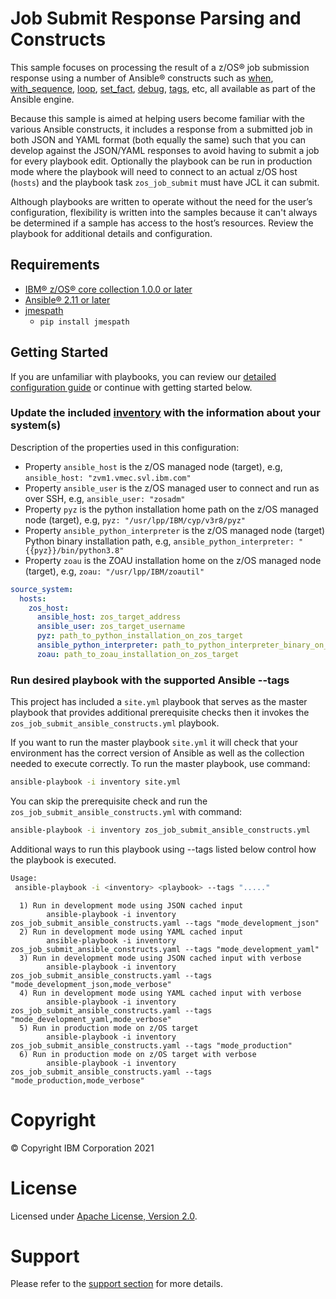 # Job Submit Response Parsing and Constructs

This sample focuses on processing the result of a z/OS® job submission response
using a number of Ansible® constructs such as
[when](https://docs.ansible.com/ansible/latest/user_guide/playbooks_conditionals.html#conditionals),
[with_sequence](https://docs.ansible.com/ansible/latest/user_guide/playbooks_loops.html#loops),
[loop](https://docs.ansible.com/ansible/latest/user_guide/playbooks_loops.html#loops),
[set_fact](https://docs.ansible.com/ansible/latest/collections/ansible/builtin/set_fact_module.html),
[debug](https://docs.ansible.com/ansible/latest/collections/ansible/builtin/debug_module.html),
[tags](https://docs.ansible.com/ansible/latest/user_guide/playbooks_tags.html),
etc, all available as part of the Ansible engine.

Because this sample is aimed at helping users become familiar with the various
Ansible constructs, it includes a response from a submitted job in both JSON
and YAML format (both equally the same) such that you can develop against
the JSON/YAML responses to avoid having to submit a job for every playbook
edit. Optionally the playbook can be run in production mode where the playbook
will need to connect to an actual z/OS host (`hosts`) and the playbook task
`zos_job_submit` must have JCL it can submit.

Although playbooks are written to operate without the need for the user’s
configuration, flexibility is written into the samples because it can't always
be determined if a sample has access to the host’s resources. Review the
playbook for additional details and configuration.

## Requirements

  - [IBM® z/OS® core collection 1.0.0 or later](https://galaxy.ansible.com/ibm/ibm_zos_core)
  - [Ansible® 2.11 or later](https://docs.ansible.com/ansible/latest/installation_guide/intro_installation.html)
  - [jmespath](https://pypi.org/project/jmespath/)
    - `pip install jmespath`

## Getting Started

If you are unfamiliar with playbooks, you can review our
[detailed configuration guide](../../../docs/share/configuration_guide.md) or
continue with getting started below.

### Update the included [inventory](inventory) with the information about your system(s)

Description of the properties used in this configuration:
* Property `ansible_host` is the z/OS managed node (target), e.g, `ansible_host: "zvm1.vmec.svl.ibm.com"`
* Property `ansible_user` is the z/OS managed user to connect and run as over SSH,  e.g, `ansible_user: "zosadm"`
* Property `pyz` is the python installation home path on the z/OS managed node (target), e.g, `pyz: "/usr/lpp/IBM/cyp/v3r8/pyz"`
* Property `ansible_python_interpreter` is the z/OS managed node (target) Python binary installation path,
  e.g, `ansible_python_interpreter: "{{pyz}}/bin/python3.8"`
* Property `zoau` is the ZOAU installation home on the z/OS managed node (target), e.g, `zoau: "/usr/lpp/IBM/zoautil"`

```yaml
source_system:
  hosts:
    zos_host:
      ansible_host: zos_target_address
      ansible_user: zos_target_username
      pyz: path_to_python_installation_on_zos_target
      ansible_python_interpreter: path_to_python_interpreter_binary_on_zos_target
      zoau: path_to_zoau_installation_on_zos_target
```

### Run desired playbook with the supported Ansible --tags

This project has included a `site.yml` playbook that serves as the master playbook
that provides additional prerequisite checks then it invokes the `zos_job_submit_ansible_constructs.yml`
playbook.

If you want to run the master playbook `site.yml` it will check that your environment
has the correct version of Ansible as well as the collection needed to execute
correctly. To run the master playbook, use command:

```bash
ansible-playbook -i inventory site.yml
```

You can skip the prerequisite check and run the `zos_job_submit_ansible_constructs.yml` with
command:

```bash
ansible-playbook -i inventory zos_job_submit_ansible_constructs.yml
```

Additional ways to run this playbook using --tags listed below control how the
playbook is executed.

```bash
Usage:
 ansible-playbook -i <inventory> <playbook> --tags "....."
```

```
  1) Run in development mode using JSON cached input
        ansible-playbook -i inventory zos_job_submit_ansible_constructs.yaml --tags "mode_development_json"
  2) Run in development mode using YAML cached input
        ansible-playbook -i inventory zos_job_submit_ansible_constructs.yaml --tags "mode_development_yaml"
  3) Run in development mode using JSON cached input with verbose
        ansible-playbook -i inventory zos_job_submit_ansible_constructs.yaml --tags "mode_development_json,mode_verbose"
  4) Run in development mode using YAML cached input with verbose
        ansible-playbook -i inventory zos_job_submit_ansible_constructs.yaml --tags "mode_development_yaml,mode_verbose"
  5) Run in production mode on z/OS target
        ansible-playbook -i inventory zos_job_submit_ansible_constructs.yaml --tags "mode_production"
  6) Run in production mode on z/OS target with verbose
        ansible-playbook -i inventory zos_job_submit_ansible_constructs.yaml --tags "mode_production,mode_verbose"
```

# Copyright

© Copyright IBM Corporation 2021

# License

Licensed under [Apache License,
Version 2.0](https://opensource.org/licenses/Apache-2.0).

# Support

Please refer to the [support section](../../../README.md#support) for more
details.